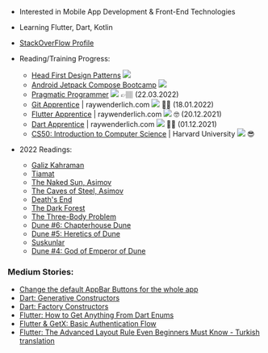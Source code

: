 
- Interested in Mobile App Development & Front-End Technologies
- Learning Flutter, Dart, Kotlin
- [StackOverFlow Profile](https://stackoverflow.com/users/14269222/suat-%c3%96zkaya)

- Reading/Training Progress:
  - [Head First Design Patterns](https://www.amazon.com.tr/Head-First-Design-Patterns-Object-oriented-dp-149207800X/dp/149207800X) ![](https://us-central1-progress-markdown.cloudfunctions.net/progress/60)
  - [Android Jetpack Compose Bootcamp](https://www.udemy.com/course/kotling-android-jetpack-compose-) ![](https://us-central1-progress-markdown.cloudfunctions.net/progress/25) 
  - [Pragmatic Programmer](https://www.amazon.com.tr/Pragmatic-Programmer-journey-mastery-Anniversary-dp-0135957052/dp/0135957052/) ![](https://us-central1-progress-markdown.cloudfunctions.net/progress/100) 👉🏽 (22.03.2022)
  - [Git Apprentice](https://www.raywenderlich.com/books/git-apprentice) | raywenderlich.com ![](https://us-central1-progress-markdown.cloudfunctions.net/progress/100) ✍🏽 (18.01.2022)
  - [Flutter Apprentice](https://www.raywenderlich.com/books/flutter-apprentice) | raywenderlich.com ![](https://us-central1-progress-markdown.cloudfunctions.net/progress/100) 🤓 (20.12.2021)
  - [Dart Apprentice](https://www.raywenderlich.com/books/dart-apprentice)  | raywenderlich.com ![](https://us-central1-progress-markdown.cloudfunctions.net/progress/100) ✌🏼 (01.12.2021)
  - [CS50: Introduction to Computer Science](https://www.edx.org/course/introduction-computer-science-harvardx-cs50x) | Harvard University ![](https://us-central1-progress-markdown.cloudfunctions.net/progress/100) 😎

- 2022 Readings:
  - [Galiz Kahraman](https://1000kitap.com/kitap/galiz-kahraman--15325)
  - [Tiamat](https://1000kitap.com/kitap/tiamat--325017)
  - [The Naked Sun, Asimov](https://www.amazon.com/gp/product/B004JHYRDQ)
  - [The Caves of Steel, Asimov](https://www.amazon.com/Caves-Steel-Robot-Book-ebook/dp/B004JHYRAO/ref=sr_1_1?keywords=the+caves+of+steel&qid=1651603314&sprefix=the+caves+of%2Caps%2C297&sr=8-1)
  - [Death's End](https://www.goodreads.com/book/show/25451264-death-s-end)
  - [The Dark Forest](https://www.goodreads.com/book/show/23168817-the-dark-forest)
  - [The Three-Body Problem](http://www.ithaki.com.tr/urun/uc-cisim-problemi/)
  - [Dune #6: Chapterhouse Dune](https://1000kitap.com/kitap/dune-rahibeler-meclisi--254473)
  - [Dune #5: Heretics of Dune](https://1000kitap.com/kitap/dune-sapkinlari--244146)
  - [Suskunlar](https://1000kitap.com/kitap/suskunlar--1035)
  - [Dune #4: God of Emperor of Dune](http://www.ithaki.com.tr/urun/dune-tanri-imparatoru/)
  
<!--
- <details>
  <summary><h4>My 2022 Readings 👈🏼 Click</h4></summary>
  <tr>
 <a href="https://www.goodreads.com/book/show/23168817-the-dark-forest" target="_blank">
  <img src="https://user-images.githubusercontent.com/63163416/163053620-16ea16b3-3f5b-4051-80e6-5a67dc4a8384.jpeg" width=30% /></a>
 <a href="https://www.goodreads.com/book/show/23168817-the-dark-forest" target="_blank">
  <img src="https://user-images.githubusercontent.com/63163416/163053945-44a3296a-4715-4649-8f55-5847f55f4920.jpeg" width=30% /></a>   
 <a href="https://www.goodreads.com/book/show/23168817-the-dark-forest" target="_blank"> 
  <img src="https://user-images.githubusercontent.com/63163416/163053999-22727743-9ea3-4bff-baf6-1e2aa29e3ad8.jpeg" width=30% /></a>
  </tr>
  <tr>
  <img src="http://www.ithaki.com.tr/wp-content/uploads/2019/04/t%C3%BCm-s-is.jpg" width=30% />
  <img src="http://www.ithaki.com.tr/wp-content/uploads/2019/04/t%C3%BCm-s-is.jpg" width=30% />
  <img src="http://www.ithaki.com.tr/wp-content/uploads/2019/04/t%C3%BCm-s-is.jpg" width=30% />
  </tr>
</details>

![three_body_problem](https://user-images.githubusercontent.com/63163416/163053945-44a3296a-4715-4649-8f55-5847f55f4920.jpeg)

![dune_6](https://user-images.githubusercontent.com/63163416/163053999-22727743-9ea3-4bff-baf6-1e2aa29e3ad8.jpeg)

-->


### Medium Stories:
- [Change the default AppBar Buttons for the whole app](https://medium.com/@suatozkaya/change-the-default-appbar-buttons-for-the-whole-app-f9b5ff3773f7)
- [Dart: Generative Constructors](https://medium.com/@suatozkaya/69c5b9db5230)
- [Dart: Factory Constructors](https://medium.com/@suatozkaya/dart-constructors-101-3bf36339ea0)
- [Flutter: How to Get Anything From Dart Enums](https://medium.com/@suatozkaya/how-to-get-anything-from-dart-enums-ad53734325ca)
- [Flutter & GetX: Basic Authentication Flow](https://medium.com/@suatozkaya/flutter-getx-basic-authentication-flow-de3d0313d5ae)
- [Flutter: The Advanced Layout Rule Even Beginners Must Know - Turkish translation](https://medium.com/@suatozkaya/flutter-herkesin-bilmesi-gereken-temel-layout-kurallar%C4%B1-3395762b518e)


<!---
ozkayas/ozkayas is a ✨ special ✨ repository because its `README.md` (this file) appears on your GitHub profile.
You can click the Preview link to take a look at your changes.

--->
